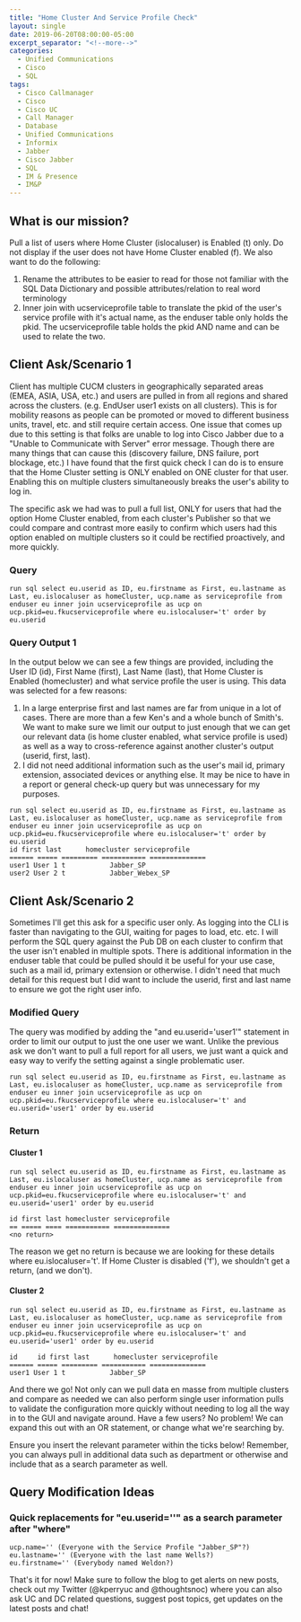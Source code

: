 ```yaml
---
title: "Home Cluster And Service Profile Check"
layout: single
date: 2019-06-20T08:00:00-05:00
excerpt_separator: "<!--more-->"
categories:
  - Unified Communications
  - Cisco
  - SQL
tags:
  - Cisco Callmanager
  - Cisco
  - Cisco UC
  - Call Manager
  - Database
  - Unified Communications
  - Informix
  - Jabber
  - Cisco Jabber
  - SQL
  - IM & Presence
  - IM&P
---
```

## What is our mission?

Pull a list of users where Home Cluster (islocaluser) is Enabled (t) only. Do not display if the user does not have Home Cluster enabled (f). We also want to do the following:

<!--more-->

1. Rename the attributes to be easier to read for those not familiar with the SQL Data Dictionary and possible attributes/relation to real word terminology
2. Inner join with ucserviceprofile table to translate the pkid of the user's service profile with it's actual name, as the enduser table only holds the pkid. The ucserviceprofile table holds the pkid AND name and can be used to relate the two.

## Client Ask/Scenario 1

Client has multiple CUCM clusters in geographically separated areas (EMEA, ASIA, USA, etc.) and users are pulled in from all regions and shared across the clusters. (e.g. EndUser user1 exists on all clusters). This is for mobility reasons as people can be promoted or moved to different business units, travel, etc. and still require certain access. 
One issue that comes up due to this setting is that folks are unable to log into Cisco Jabber due to a "Unable to Communicate with Server" error message. Though there are many things that can cause this (discovery failure, DNS failure, port blockage, etc.) I have found that the first quick check I can do is to ensure that the Home Cluster setting is ONLY enabled on ONE cluster for that user. Enabling this on multiple clusters simultaneously breaks the user's ability to log in.

The specific ask we had was to pull a full list, ONLY for users that had the option Home Cluster enabled, from each cluster's Publisher so that we could compare and contrast more easily to confirm which users had this option enabled on multiple clusters so it could be rectified proactively, and more quickly.

### Query

```text
run sql select eu.userid as ID, eu.firstname as First, eu.lastname as Last, eu.islocaluser as homeCluster, ucp.name as serviceprofile from enduser eu inner join ucserviceprofile as ucp on ucp.pkid=eu.fkucserviceprofile where eu.islocaluser='t' order by eu.userid
```

### Query Output 1

In the output below we can see a few things are provided, including the User ID (id), First Name (first), Last Name (last), that Home Cluster is Enabled (homecluster) and what service profile the user is using. This data was selected for a few reasons:

1. In a large enterprise first and last names are far from unique in a lot of cases. There are more than a few Ken's and a whole bunch of Smith's. We want to make sure we limit our output to just enough that we can get our relevant data (is home cluster enabled, what service profile is used) as well as a way to cross-reference against another cluster's output (userid, first, last).
2. I did not need additional information such as the user's mail id, primary extension, associated devices or anything else. It may be nice to have in a report or general check-up query but was unnecessary for my purposes.

```text
run sql select eu.userid as ID, eu.firstname as First, eu.lastname as Last, eu.islocaluser as homeCluster, ucp.name as serviceprofile from enduser eu inner join ucserviceprofile as ucp on ucp.pkid=eu.fkucserviceprofile where eu.islocaluser='t' order by eu.userid
id first last      homecluster serviceprofile
====== ===== ========= =========== ==============
user1 User 1 t           Jabber_SP
user2 User 2 t           Jabber_Webex_SP
```

## Client Ask/Scenario 2

Sometimes I'll get this ask for a specific user only. As logging into the CLI is faster than navigating to the GUI, waiting for pages to load, etc. etc. I will perform the SQL query against the Pub DB on each cluster to confirm that the user isn't enabled in multiple spots. There is additional information in the enduser table that could be pulled should it be useful for your use case, such as a mail id, primary extension or otherwise. I didn't need that much detail for this request but I did want to include the userid, first and last name to ensure we got the right user info.

### Modified Query

The query was modified by adding the "and eu.userid='user1'" statement in order to limit our output to just the one user we want. Unlike the previous ask we don't want to pull a full report for all users, we just want a quick and easy way to verify the setting against a single problematic user.

```text
run sql select eu.userid as ID, eu.firstname as First, eu.lastname as Last, eu.islocaluser as homeCluster, ucp.name as serviceprofile from enduser eu inner join ucserviceprofile as ucp on ucp.pkid=eu.fkucserviceprofile where eu.islocaluser='t' and eu.userid='user1' order by eu.userid
```

### Return

#### Cluster 1

```text
run sql select eu.userid as ID, eu.firstname as First, eu.lastname as Last, eu.islocaluser as homeCluster, ucp.name as serviceprofile from enduser eu inner join ucserviceprofile as ucp on ucp.pkid=eu.fkucserviceprofile where eu.islocaluser='t' and eu.userid='user1' order by eu.userid

id first last homecluster serviceprofile
== ===== ==== =========== ==============
<no return>
```

The reason we get no return is because we are looking for these details where eu.islocaluser='t'. If Home Cluster is disabled ('f'), we shouldn't get a return, (and we don't).

#### Cluster 2

```text
run sql select eu.userid as ID, eu.firstname as First, eu.lastname as Last, eu.islocaluser as homeCluster, ucp.name as serviceprofile from enduser eu inner join ucserviceprofile as ucp on ucp.pkid=eu.fkucserviceprofile where eu.islocaluser='t' and eu.userid='user1' order by eu.userid

id     id first last      homecluster serviceprofile
====== ===== ========= =========== ==============
user1 User 1 t           Jabber_SP
```

And there we go! Not only can we pull data en masse from multiple clusters and compare as needed we can also perform single user information pulls to validate the configuration more quickly without needing to log all the way in to the GUI and navigate around. Have a few users? No problem! We can expand this out with an OR statement, or change what we're searching by.

Ensure you insert the relevant parameter within the ticks below! Remember, you can always pull in additional data such as department or otherwise and include that as a search parameter as well.

## Query Modification Ideas

### Quick replacements for "eu.userid=''" as a search parameter after "where"

```text
ucp.name='' (Everyone with the Service Profile "Jabber_SP"?) 
eu.lastname='' (Everyone with the last name Wells?)
eu.firstname='' (Everybody named Weldon?)
```

That's it for now! Make sure to follow the blog to get alerts on new posts, check out my Twitter (@kperryuc and @thoughtsnoc) where you can also ask UC and DC related questions, suggest post topics, get updates on the latest posts and chat!
